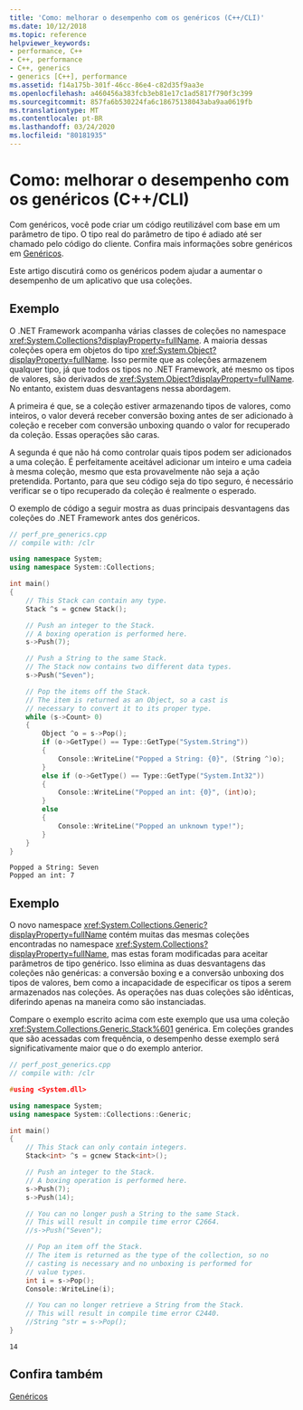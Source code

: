 ```yaml
---
title: 'Como: melhorar o desempenho com os genéricos (C++/CLI)'
ms.date: 10/12/2018
ms.topic: reference
helpviewer_keywords:
- performance, C++
- C++, performance
- C++, generics
- generics [C++], performance
ms.assetid: f14a175b-301f-46cc-86e4-c82d35f9aa3e
ms.openlocfilehash: a460456a383fcb3eb81e17c1ad5817f790f3c399
ms.sourcegitcommit: 857fa6b530224fa6c18675138043aba9aa0619fb
ms.translationtype: MT
ms.contentlocale: pt-BR
ms.lasthandoff: 03/24/2020
ms.locfileid: "80181935"
---
```

# <a name="how-to-improve-performance-with-generics-ccli"></a>Como: melhorar o desempenho com os genéricos (C++/CLI)

Com genéricos, você pode criar um código reutilizável com base em um parâmetro de tipo. O tipo real do parâmetro de tipo é adiado até ser chamado pelo código do cliente. Confira mais informações sobre genéricos em [Genéricos](generics-cpp-component-extensions.md).

Este artigo discutirá como os genéricos podem ajudar a aumentar o desempenho de um aplicativo que usa coleções.

## <a name="example"></a>Exemplo

O .NET Framework acompanha várias classes de coleções no namespace <xref:System.Collections?displayProperty=fullName>. A maioria dessas coleções opera em objetos do tipo <xref:System.Object?displayProperty=fullName>. Isso permite que as coleções armazenem qualquer tipo, já que todos os tipos no .NET Framework, até mesmo os tipos de valores, são derivados de <xref:System.Object?displayProperty=fullName>. No entanto, existem duas desvantagens nessa abordagem.

A primeira é que, se a coleção estiver armazenando tipos de valores, como inteiros, o valor deverá receber conversão boxing antes de ser adicionado à coleção e receber com conversão unboxing quando o valor for recuperado da coleção. Essas operações são caras.

A segunda é que não há como controlar quais tipos podem ser adicionados a uma coleção. É perfeitamente aceitável adicionar um inteiro e uma cadeia à mesma coleção, mesmo que esta provavelmente não seja a ação pretendida. Portanto, para que seu código seja do tipo seguro, é necessário verificar se o tipo recuperado da coleção é realmente o esperado.

O exemplo de código a seguir mostra as duas principais desvantagens das coleções do .NET Framework antes dos genéricos.

```cpp
// perf_pre_generics.cpp
// compile with: /clr

using namespace System;
using namespace System::Collections;

int main()
{
    // This Stack can contain any type.
    Stack ^s = gcnew Stack();

    // Push an integer to the Stack.
    // A boxing operation is performed here.
    s->Push(7);

    // Push a String to the same Stack.
    // The Stack now contains two different data types.
    s->Push("Seven");

    // Pop the items off the Stack.
    // The item is returned as an Object, so a cast is
    // necessary to convert it to its proper type.
    while (s->Count> 0)
    {
        Object ^o = s->Pop();
        if (o->GetType() == Type::GetType("System.String"))
        {
            Console::WriteLine("Popped a String: {0}", (String ^)o);
        }
        else if (o->GetType() == Type::GetType("System.Int32"))
        {
            Console::WriteLine("Popped an int: {0}", (int)o);
        }
        else
        {
            Console::WriteLine("Popped an unknown type!");
        }
    }
}
```

```Output
Popped a String: Seven
Popped an int: 7
```

## <a name="example"></a>Exemplo

O novo namespace <xref:System.Collections.Generic?displayProperty=fullName> contém muitas das mesmas coleções encontradas no namespace <xref:System.Collections?displayProperty=fullName>, mas estas foram modificadas para aceitar parâmetros de tipo genérico. Isso elimina as duas desvantagens das coleções não genéricas: a conversão boxing e a conversão unboxing dos tipos de valores, bem como a incapacidade de especificar os tipos a serem armazenados nas coleções. As operações nas duas coleções são idênticas, diferindo apenas na maneira como são instanciadas.

Compare o exemplo escrito acima com este exemplo que usa uma coleção <xref:System.Collections.Generic.Stack%601> genérica. Em coleções grandes que são acessadas com frequência, o desempenho desse exemplo será significativamente maior que o do exemplo anterior.

```cpp
// perf_post_generics.cpp
// compile with: /clr

#using <System.dll>

using namespace System;
using namespace System::Collections::Generic;

int main()
{
    // This Stack can only contain integers.
    Stack<int> ^s = gcnew Stack<int>();

    // Push an integer to the Stack.
    // A boxing operation is performed here.
    s->Push(7);
    s->Push(14);

    // You can no longer push a String to the same Stack.
    // This will result in compile time error C2664.
    //s->Push("Seven");

    // Pop an item off the Stack.
    // The item is returned as the type of the collection, so no
    // casting is necessary and no unboxing is performed for
    // value types.
    int i = s->Pop();
    Console::WriteLine(i);

    // You can no longer retrieve a String from the Stack.
    // This will result in compile time error C2440.
    //String ^str = s->Pop();
}
```

```Output
14
```

## <a name="see-also"></a>Confira também

[Genéricos](generics-cpp-component-extensions.md)
